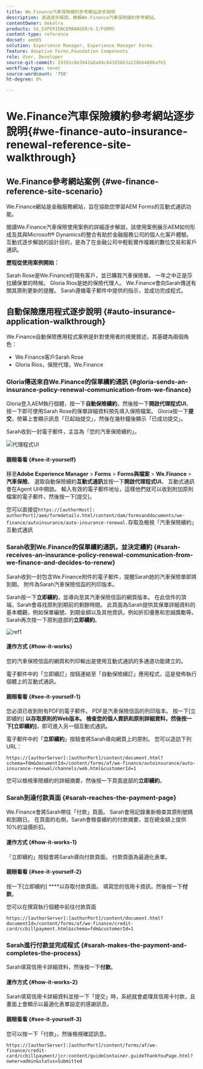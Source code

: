 ```yaml
---
title: We.Finance汽車保險續約參考網站逐步說明
description: 透過逐步解說，瞭解We.Finance汽車保險續約參考網站。
contentOwner: dekalra
products: SG_EXPERIENCEMANAGER/6.5/FORMS
content-type: reference
docset: aem65
solution: Experience Manager, Experience Manager Forms
feature: Adaptive Forms,Foundation Components
role: User, Developer
source-git-commit: 29391c8e3042a8a04c64165663a228bb4886afb5
workflow-type: tm+mt
source-wordcount: '758'
ht-degree: 0%

---
```


# We.Finance汽車保險續約參考網站逐步說明{#we-finance-auto-insurance-renewal-reference-site-walkthrough}

## We.Finance參考網站案例  {#we-finance-reference-site-scenario}

We.Finance網站是金融服務網站，旨在協助您學習AEM Forms的互動式通訊功能。

閱讀We.Finance汽車保險使用案例的詳細逐步解說，該使用案例展示AEM如何形成及其與Microsoft® Dynamics的整合有助於金融服務公司的個人化客戶體驗。 互動式逐步解說的設計目的，是為了在金融公司中輕鬆實作複雜的數位交易和客戶通訊。

**歷程從使用案例開始：**

Sarah Rose是We.Finance的現有客戶，並已購買汽車保險單。 一年之中正是莎拉續保單的時候。 Gloria Rios是她的保險代理人。 We.Finance會向Sarah傳送有關其原則更新的提醒。 Sarah遵循電子郵件中提供的指示，並成功完成程式。

## 自動保險應用程式逐步說明 {#auto-insurance-application-walkthrough}

We.Finance自動保險應用程式案例是針對使用者的視覺敘述，其基礎為兩個角色：

* We.Finance客戶Sarah Rose
* Gloria Rios，保險代理，We.Finance

### Gloria傳送來自We.Finance的保單續約通訊 {#gloria-sends-an-insurance-policy-renewal-communication-from-we-finance}

Gloria登入AEM執行個體，按一下&#x200B;**自動保險續約**，然後按一下&#x200B;**開啟代理程式UI**。 按一下即可使用Sarah Rose的保單詳細資料預先填入保險檔案。 Gloria按一下&#x200B;**提交**，熒幕上會顯示訊息「已起始提交」，然後在幾秒鐘後顯示「已成功提交」。

Sarah收到一封電子郵件，主旨為「您的汽車保險續約」。

![代理程式UI](assets/agent_ui_email_new.png)

#### 親眼看看 {#see-it-yourself}

移至&#x200B;**Adobe Experience Manager** > **Forms** > **Forms與檔案** > **We.Finance** > **汽車保險**。 選取自動保險續約&#x200B;**互動式通訊**&#x200B;並按一下&#x200B;**開啟代理程式UI**。 互動式通訊會在Agent UI中開啟。 輸入有效的電子郵件地址，這樣他們就可以收到附加原則檔案的電子郵件，然後按一下[提交]。

您可以直接從`https://[authorHost]: authorPort]/aem/formdetails.html/content/dam/formsanddocuments/we-finance/autoinsurance/auto-insurance-renewal.`存取及檢視「汽車保險續約」互動式通訊

### Sarah收到We.Finance的保單續約通訊，並決定續約 {#sarah-receives-an-insurance-policy-renewal-communication-from-we-finance-and-decides-to-renew}

Sarah收到一封包含We.Finance附件的電子郵件，提醒Sarah她的汽車保險單即將到期。 附件為Sarah汽車保險信函的列印版本。

Sarah按一下&#x200B;**立即續約**，並導向至其汽車保險信函的網頁版本。 在此信件的頂端，Sarah會尋找原則到期前的剩餘時間。 此頁面為Sarah提供其保單詳細資料的基本概觀，例如保單編號、到期金額以及其他資訊，例如折扣優惠和忠誠獎勵等。 Sarah再次按一下原則底部的&#x200B;**立即續約**。

![ref1](assets/ref1.png)

#### 運作方式 {#how-it-works}

您的汽車保險信函的網頁和列印輸出是使用互動式通訊的多通道功能建立的。

電子郵件中的「立即續訂」按鈕連結至「自動保險續訂」應用程式，這是發佈執行個體上的互動式通訊。

#### 親眼看看 {#see-it-yourself-1}

您必須已收到附有PDF的電子郵件。 PDF是汽車保險信函的列印版本。 按一下[立即續約] ****&#x200B;以存取原則的Web版本。 檢查您的個人資訊和原則詳細資料，然後按一下[立即續約]****，即可進入另一個互動式通訊。

電子郵件中的「**立即續約**」按鈕會將Sarah導向網頁上的原則。 您可以造訪下列URL：

`https://[authorServer]:[authorPort]/content/document.html?schema=fdm&documentId=/content/forms/af/we-finance/autoinsurance/auto-insurance-renewal/channels/web.html&customerId=1`

您可以檢視車險續約的詳細摘要，然後按一下頁面底部的&#x200B;**立即續約**。

### Sarah到達付款頁面 {#sarah-reaches-the-payment-page}

We.Finance會將Sarah帶往「付款」頁面。 Sarah會用記錄重新檢查其原則號碼和到期日。 在頁面的右側，Sarah會檢查續約的付款摘要，並在總金額上提供10%的溢價折扣。

#### 運作方式 {#how-it-works-1}

「立即續約」按鈕會將Sarah導向付款頁面。 付款頁面為最適化表單。

#### 親眼看看 {#see-it-yourself-2}

按一下[立即續約] ****&#x200B;以存取付款頁面。 填寫您的信用卡資訊，然後按一下&#x200B;**付款**。

您可以在撰寫執行個體中前往付款頁面

`https://[authorServer]:[authorPort]/content/document.html?documentId=/content/forms/af/we-finance/credit-card/ccbillpayment.html&schema=fdm&customerId=1`

### Sarah進行付款並完成程式 {#sarah-makes-the-payment-and-completes-the-process}

Sarah填寫信用卡詳細資料，然後按一下&#x200B;**付款**。

#### 運作方式 {#how-it-works-2}

Sarah填寫信用卡詳細資料並按一下「提交」時，系統就會處理其信用卡付款，且畫面上會顯示以最適化表單設定的感謝訊息。

#### 親眼看看 {#see-it-yourself-3}

您可以按一下「付款」，然後檢視確認訊息。

`https://[authorServer]:[authorPort]/content/forms/af/we-finance/credit-card/ccbillpayment/jcr:content/guideContainer.guideThankYouPage.html?owner=admin&status=Submitted`

